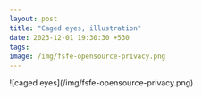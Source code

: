 ```yaml
---
layout: post
title: "Caged eyes, illustration"
date: 2023-12-01 19:30:30 +530
tags:
image: /img/fsfe-opensource-privacy.png
---
```

<p></p>
![caged eyes](/img/fsfe-opensource-privacy.png)
